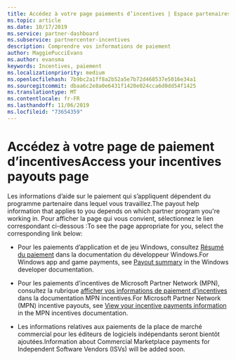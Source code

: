 ```yaml
---
title: Accédez à votre page paiements d’incentives | Espace partenaires
ms.topic: article
ms.date: 10/17/2019
ms.service: partner-dashboard
ms.subservice: partnercenter-incentives
description: Comprendre vos informations de paiement
author: MaggiePucciEvans
ms.author: evansma
keywords: Incentives, paiement
ms.localizationpriority: medium
ms.openlocfilehash: 7b9bc2a1ff8a2b52a5e7b72d468537e5016e34a1
ms.sourcegitcommit: dbaa6c2e8a0e6431f1420e024cca6d0dd54f1425
ms.translationtype: MT
ms.contentlocale: fr-FR
ms.lasthandoff: 11/06/2019
ms.locfileid: "73654359"
---
```

# <a name="access-your-incentives-payouts-page"></a><span data-ttu-id="5d8b9-104">Accédez à votre page de paiement d’incentives</span><span class="sxs-lookup"><span data-stu-id="5d8b9-104">Access your incentives payouts page</span></span>

<span data-ttu-id="5d8b9-105">Les informations d’aide sur le paiement qui s’appliquent dépendent du programme partenaire dans lequel vous travaillez.</span><span class="sxs-lookup"><span data-stu-id="5d8b9-105">The payout help information that applies to you depends on which partner program you're working in.</span></span> <span data-ttu-id="5d8b9-106">Pour afficher la page qui vous convient, sélectionnez le lien correspondant ci-dessous :</span><span class="sxs-lookup"><span data-stu-id="5d8b9-106">To see the page appropriate for you, select the corresponding link below:</span></span>

- <span data-ttu-id="5d8b9-107">Pour les paiements d’application et de jeu Windows, consultez [Résumé du paiement](https://docs.microsoft.com/windows/uwp/publish/payout-summary) dans la documentation du développeur Windows.</span><span class="sxs-lookup"><span data-stu-id="5d8b9-107">For Windows app and game payments, see [Payout summary](https://docs.microsoft.com/windows/uwp/publish/payout-summary) in the Windows developer documentation.</span></span>

- <span data-ttu-id="5d8b9-108">Pour les paiements d’incentives de Microsoft Partner Network (MPN), consultez la rubrique [afficher vos informations de paiement d’incentives](understand-incentive-payouts.md) dans la documentation MPN incentives.</span><span class="sxs-lookup"><span data-stu-id="5d8b9-108">For Microsoft Partner Network (MPN) incentive payouts, see [View your incentive payments information](understand-incentive-payouts.md) in the MPN incentives documentation.</span></span>

- <span data-ttu-id="5d8b9-109">Les informations relatives aux paiements de la place de marché commercial pour les éditeurs de logiciels indépendants seront bientôt ajoutées.</span><span class="sxs-lookup"><span data-stu-id="5d8b9-109">Information about Commercial Marketplace payments for Independent Software Vendors (ISVs) will be added soon.</span></span>

